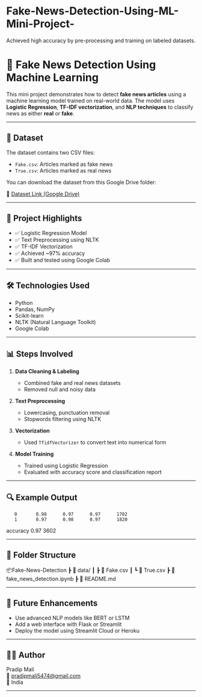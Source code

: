 # Fake-News-Detection-Using-ML-Mini-Project-
Achieved high accuracy by pre-processing and training on labeled datasets.
# 📰 Fake News Detection Using Machine Learning

This mini project demonstrates how to detect **fake news articles** using a machine learning model trained on real-world data. The model uses **Logistic Regression**, **TF-IDF vectorization**, and **NLP techniques** to classify news as either **real** or **fake**.

---

## 📁 Dataset

The dataset contains two CSV files:
- `Fake.csv`: Articles marked as fake news
- `True.csv`: Articles marked as real news

You can download the dataset from this Google Drive folder:

🔗 [Dataset Link (Google Drive)](https://drive.google.com/drive/folders/1I8mb6Tm_3pRgZ3uhdhQHqH4StnlMmSds?usp=drive_link)

---

## 📌 Project Highlights

- ✅ Logistic Regression Model
- ✅ Text Preprocessing using NLTK
- ✅ TF-IDF Vectorization
- ✅ Achieved ~97% accuracy
- ✅ Built and tested using Google Colab

---

## 🛠️ Technologies Used

- Python
- Pandas, NumPy
- Scikit-learn
- NLTK (Natural Language Toolkit)
- Google Colab

---

## 📊 Steps Involved

1. **Data Cleaning & Labeling**
   - Combined fake and real news datasets
   - Removed null and noisy data

2. **Text Preprocessing**
   - Lowercasing, punctuation removal
   - Stopwords filtering using NLTK

3. **Vectorization**
   - Used `TfidfVectorizer` to convert text into numerical form

4. **Model Training**
   - Trained using Logistic Regression
   - Evaluated with accuracy score and classification report

---

## 🔍 Example Output

       0       0.98      0.97      0.97      1782
       1       0.97      0.98      0.97      1820

accuracy                           0.97      3602

---

## 📂 Folder Structure

📦Fake-News-Detection
┣ 📁 data/
┃ ┣ 📄 Fake.csv
┃ ┗ 📄 True.csv
┣ 📄 fake_news_detection.ipynb
┣ 📄 README.md


---

## 🧠 Future Enhancements

- Use advanced NLP models like BERT or LSTM
- Add a web interface with Flask or Streamlit
- Deploy the model using Streamlit Cloud or Heroku

---

## 👨‍💻 Author

Pradip Mali  
📧 pradipmali5474@gmail.com  
📍 India  

---


